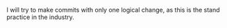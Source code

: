 I will try to make commits with only one logical change, as this is the stand practice in the industry.